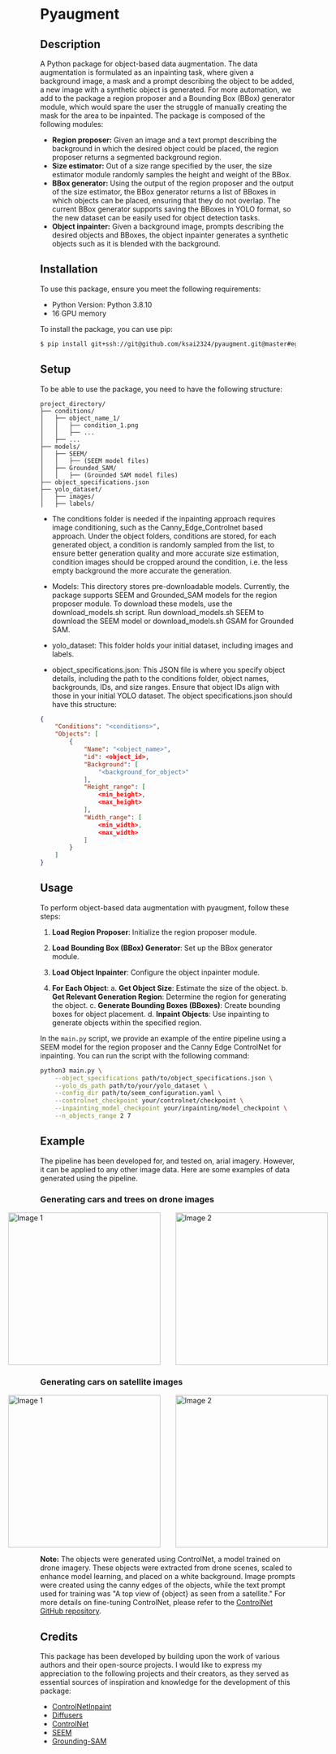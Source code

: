 # Pyaugment
## Description

A Python package for object-based data augmentation. The data augmentation is formulated as an inpainting task, where given  a background image, a mask and a prompt describing the object to be added, a new image with a synthetic object is generated. For more automation, we add to the package a region proposer and a Bounding Box (BBox) generator module, which would spare the user the struggle of manually creating the mask for the area to be inpainted. The package is composed of the following modules: 

- **Region proposer:** Given an image and a text prompt describing the background in which the desired object could be placed, the region proposer returns a segmented background region.
- **Size estimator:** Out of a size range specified by the user, the size estimator module randomly samples the height and weight of the BBox. 
- **BBox generator:** Using the output of the region proposer and the output of the size estimator, the BBox generator returns a list of BBoxes in which objects can be placed, ensuring that they do not overlap. The current BBox generator supports saving the BBoxes in YOLO format, so the new dataset can be easily used for object detection tasks.
- **Object inpainter:** Given a background image, prompts describing the desired objects and BBoxes, the object inpainter generates a synthetic objects such as it is blended with the background. 
## Installation
To use this package, ensure you meet the following requirements:
- Python Version: Python 3.8.10
- 16 GPU memory

To install the package, you can use pip:
```bash
$ pip install git+ssh://git@github.com/ksai2324/pyaugment.git@master#egg=pyaugment
```

## Setup
To be able to use the package, you need to have the following structure: 
```plaintext
project_directory/
├── conditions/
│   ├── object_name_1/
│   │   ├── condition_1.png
│   │   ├── ...
│   ├── ...
├── models/
│   ├── SEEM/
│   │   ├── (SEEM model files)
│   ├── Grounded_SAM/
│   │   ├── (Grounded SAM model files)
├── object_specifications.json
├── yolo_dataset/
│   ├── images/
│   ├── labels/
```
- The conditions folder is needed if the inpainting approach requires image conditioning, such as the Canny_Edge_Controlnet based approach. Under the object folders, conditions are stored, for each generated object, a condition is randomly sampled from the list, to ensure better generation quality and more accurate size estimation, condition images should be cropped around the condition, i.e. the less empty background the more accurate the generation.

- Models: This directory stores pre-downloadable models. Currently, the package supports SEEM and Grounded_SAM models for the region proposer module. To download these models, use the download_models.sh script. Run download_models.sh SEEM to download the SEEM model or download_models.sh GSAM for Grounded SAM.

- yolo_dataset: This folder holds your initial dataset, including images and labels.

- object_specifications.json: This JSON file is where you specify object details, including the path to the conditions folder, object names, backgrounds, IDs, and size ranges. Ensure that object IDs align with those in your initial YOLO dataset. The object specifications.json should have this structure: 

```json
{
    "Conditions": "<conditions>",
    "Objects": [
        {
            "Name": "<object_name>",
            "id": <object_id>,
            "Background": [
                "<background_for_object>"
            ],
            "Height_range": [
                <min_height>,
                <max_height>
            ],
            "Width_range": [
                <min_width>,
                <max_width>
            ]
        }
    ]
}
```

## Usage

To perform object-based data augmentation with pyaugment, follow these steps:

1. **Load Region Proposer**: Initialize the region proposer module.

2. **Load Bounding Box (BBox) Generator**: Set up the BBox generator module.

3. **Load Object Inpainter**: Configure the object inpainter module.

4. **For Each Object**:
   a. **Get Object Size**: Estimate the size of the object.
   b. **Get Relevant Generation Region**: Determine the region for generating the object.
   c. **Generate Bounding Boxes (BBoxes)**: Create bounding boxes for object placement.
   d. **Inpaint Objects**: Use inpainting to generate objects within the specified region.

In the `main.py` script, we provide an example of the entire pipeline using a SEEM model for the region proposer and the Canny Edge ControlNet for inpainting. You can run the script with the following command:

```bash
python3 main.py \
    --object_specifications path/to/object_specifications.json \
    --yolo_ds_path path/to/your/yolo_dataset \
    --config_dir path/to/seem_configuration.yaml \
    --controlnet_checkpoint your/controlnet/checkpoint \
    --inpainting_model_checkpoint your/inpainting/model_checkpoint \
    --n_objects_range 2 7
```

## Example
The pipeline has been developed for, and tested on, arial imagery. However, it can be applied to any other image data. Here are some examples of data generated using the pipeline.

### Generating cars and trees on drone images
<div style="display: flex; justify-content: center;">
  <img src="image_for_readme_drone_2.jpg" alt="Image 1"  style="margin-right: 30px;"  width="300" />
  <img src="image_for_readme_drone.jpg" alt="Image 2" width="300" />
</div>

### Generating cars on satellite images
<div style="display: flex; justify-content: center;">
  <img src="image_for_readme_satellite.jpg" alt="Image 1"  style="margin-right: 30px;"  width="300" />
  <img src="image_for_readme_satellite2.jpg" alt="Image 2" width="300" />
</div>

**Note:** 
The objects were generated using ControlNet, a model trained on drone imagery. These objects were extracted from drone scenes, scaled to enhance model learning, and placed on a white background. Image prompts were created using the canny edges of the objects, while the text prompt used for training was "A top view of {object} as seen from a satellite." For more details on fine-tuning ControlNet, please refer to the [ControlNet GitHub repository](https://github.com/lllyasviel/ControlNet).

## Credits
This package has been developed by building upon the work of various authors and their open-source projects. I would like to express my appreciation to the following projects and their creators, as they served as essential sources of inspiration and knowledge for the development of this package:
- [ControlNetInpaint](https://github.com/mikonvergence/ControlNetInpaint)
- [Diffusers](https://github.com/huggingface/diffusers)
- [ControlNet](https://github.com/lllyasviel/ControlNet)
- [SEEM](https://github.com/UX-Decoder/Segment-Everything-Everywhere-All-At-Once/tree/main)
- [Grounding-SAM](https://github.com/UX-Decoder/Segment-Everything-Everywhere-All-At-Once/tree/main)